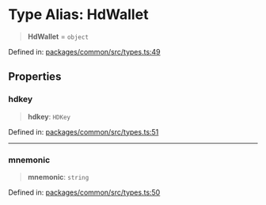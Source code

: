 # Type Alias: HdWallet

> **HdWallet** = `object`

Defined in: [packages/common/src/types.ts:49](https://github.com/dcdpr/did-btcr2-js/blob/c82bc5c69016e1146a0c52c6e6b21621f5abd6d4/packages/common/src/types.ts#L49)

## Properties

### hdkey

> **hdkey**: `HDKey`

Defined in: [packages/common/src/types.ts:51](https://github.com/dcdpr/did-btcr2-js/blob/c82bc5c69016e1146a0c52c6e6b21621f5abd6d4/packages/common/src/types.ts#L51)

***

### mnemonic

> **mnemonic**: `string`

Defined in: [packages/common/src/types.ts:50](https://github.com/dcdpr/did-btcr2-js/blob/c82bc5c69016e1146a0c52c6e6b21621f5abd6d4/packages/common/src/types.ts#L50)
